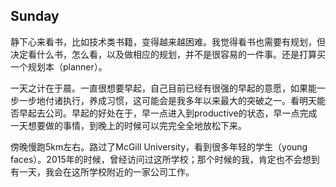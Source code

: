 ## Sunday
静下心来看书，比如技术类书籍，变得越来越困难。我觉得看书也需要有规划，但决定看什么书，怎么看，以及做相应的规划，并不是很容易的一件事。还是打算买一个规划本（planner）。

一天之计在于晨。一直很想要早起，自己目前已经有很强的早起的意愿，如果能一步一步地付诸执行，养成习惯，这可能会是我多年以来最大的突破之一。看明天能否早起去公司。早起的好处在于，早一点进入到productive的状态，早一点完成一天想要做的事情，到晚上的时候可以完完全全地放松下来。

傍晚慢跑5km左右。路过了McGill University，看到很多年轻的学生（young faces）。2015年的时候，曾经访问过这所学校；那个时候的我，肯定也不会想到有一天，我会在这所学校附近的一家公司工作。
